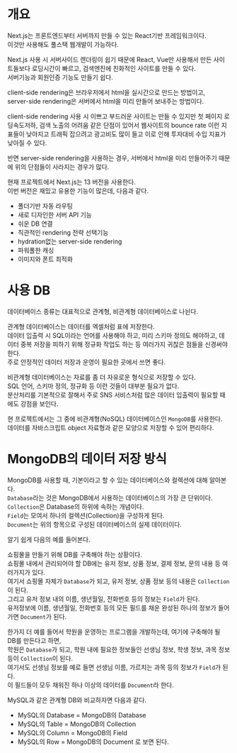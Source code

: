 # 개요
Next.js는 프론트엔드부터 서버까지 만들 수 있는 React기반 프레임워크이다.   
이것만 사용해도 풀스택 웹개발이 가능하다.   
   
Next.js 사용 시 서버사이드 렌더링이 쉽기 때문에 React, Vue만 사용해서 만든 사이트들보다 로딩시간이 빠르고, 검색엔진에 친화적인 사이트를 만들 수 있다.   
서버기능과 회원인증 기능도 만들기 쉽다.   

client-side rendering은 브라우저에서 html을 실시간으로 만드는 방법이고,    
server-side rendering은 서버에서 html을 미리 만들어 보내주는 방법이다.   
   
client-side rendering 사용 시 이쁘고 부드러운 사이트는 만들 수 있지만 첫 페이지 로딩속도저하, 검색 노출의 어려움 같은 단점이 있어서 웹사이트의 bounce rate 이런 지표들이 낮아지고 트래픽 잡으려고 광고비도 많이 들고 이로 인해 투자대비 수입 지표가 낮아질 수 있다.   
   
반면 server-side rendering을 사용하는 경우, 서버에서 html을 미리 만들어주기 때문에 위의 단점들이 사라지는 경우가 많다.   
   
현재 프로젝트에서 Next.js는 13 버전을 사용한다.   
이번 버전은 재밌고 유용한 기능이 많은데, 다음과 같다.   
- 폴더기반 자동 라우팅
- 새로 디자인한 서버 API 기능
- 쉬운 DB 연결
- 직관적인 rendering 전략 선택기능
- hydration없는 server-side rendering
- 파워풀한 캐싱
- 이미지와 폰트 최적화   
   
# 사용 DB
데이터베이스 종류는 대표적으로 관계형, 비관계형 데이터베이스로 나뉜다.   
   
관계형 데이터베이스는 데이터를 엑셀처럼 표에 저장한다.   
데이터 입출력 시 SQL이라는 언어를 사용해야 하고, 미리 스키마 정의도 해야하고, 데이터 중복 저장을 피하기 위해 정규화 작업도 하는 등 여러가지 귀찮은 점들을 신경써야 한다.   
주로 안정적인 데이터 저장과 운영이 필요한 곳에서 쓰면 좋다.   
   
비관계형 데이터베이스는 자료를 좀 더 자유로운 형식으로 저장할 수 있다.   
SQL 언어, 스키마 정의, 정규화 등 이런 것들이 대부분 필요가 없다.   
분산처리를 기본적으로 잘해서 주로 SNS 서비스처럼 많은 데이터 입출력이 필요할 때에도 강점을 보인다.   
   
현 프로젝트에서는 그 중에 비관계형(NoSQL) 데이터베이스인 `MongoDB`를 사용한다.   
데이터를 자바스크립트 object 자료형과 같은 모양으로 저장할 수 있어 편리하다.   
   
# MongoDB의 데이터 저장 방식
MongoDB를 사용할 때, 기본이라고 할 수 있는 데이터베이스와 컬렉션에 대해 알아본다.   
`Database`라는 것은 MongoDB에서 사용하는 데이터베이스의 가장 큰 단위이다.   
`Collection`은 Database의 하위에 속하는 개념이다.   
`Field`는 모여서 하나의 컬렉션(Collection)을 구성하게 된다.   
`Document`는 위의 항목으로 구성된 데이터베이스의 실제 데이터이다.   
   
알기 쉽게 다음의 예를 들어본다.   
   
쇼핑몰을 만들기 위해 DB를 구축해야 하는 상황이다.   
쇼핑몰 내에서 관리되어야 할 DB에는 유저 정보, 상품 정보, 결제 정보, 문의 내용 등 여러가지가 있다.   
여기서 쇼핑몰 자체가 `Database`가 되고, 유저 정보, 상품 정보 등의 내용은 `Collection`이 된다.   
그리고 유저 정보 내의 이름, 생년월일, 전화번호 등의 정보는 `Field`가 된다.   
유저정보에 이름, 생년월일, 전화번호 등의 모든 필드를 채운 완성된 하나의 정보가 들어가면 `Document`가 된다.   
   
한가지 더 예를 들어서 학원을 운영하는 프로그램을 개발하는데, 여기에 구축해야 될 DB를 만든다고 하면,   
학원은 `Database`가 되고, 학원 내에 필요한 정보들인 선생님 정보, 학생 정보, 과목 정보 등이 `Collection`이 된다.   
여기서도 선생님 정보를 예로 들면 선생님 이름, 가르치는 과목 등의 정보가 `Field`가 된다.   
이 필드들이 모두 채워진 하나 이상의 데이터를 `Document`라 한다.   
   
MySQL과 같은 관계형 DB와 비교하자면 다음과 같다.   
- MySQL의 Database = MongoDB의 Database
- MySQL의 Table = MongoDB의 Collection
- MySQL의 Column = MongoDB의 Field
- MySQL의 Row = MongoDB의 Document
로 보면 된다.